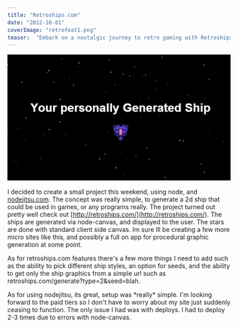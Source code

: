 ```yaml
---
title: "Retroships.com"
date: "2012-10-01"
coverImage: "retrofeat1.png"
teaser:  "Embark on a nostalgic journey to retro gaming with Retroships.com. Dive into the world of 2D ship generation using Node.js and Nodejitsu.com. Unleash your creativity and explore the possibilities of procedural graphic generation."
---
```


[![retroship](images/retroship.png)](http://www.somethinghitme.com/wp-content/uploads/2012/10/retroship.png)

I decided to create a small project this weekend, using node, and [nodejitsu.com](http://nodejitsu.com). The concept was really simple, to generate a 2d ship that could be used in games, or any programs really. The project turned out pretty well check out [http://retroships.com/](http://retroships.com/). The ships are generated via node-canvas, and displayed to the user. The stars are done with standard client side canvas. Im sure Ill be creating a few more micro sites like this, and possibly a full on app for procedural graphic generation at some point.

As for retroships.com features there's a few more things I need to add such as the ability to pick different ship styles, an option for seeds, and the ability to get only the ship graphics from a simple url such as retroships.com/generate?type=2&seed=blah.

As for using nodejitsu, its great, setup was \*really\* simple. I'm looking forward to the paid tiers so I don't have to worry about my site just suddenly ceasing to function. The only issue I had was with deploys. I had to deploy 2-3 times due to errors with node-canvas.
